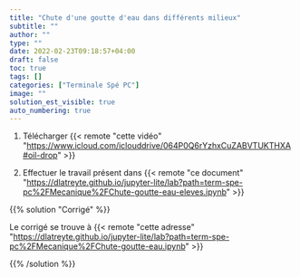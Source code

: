 ```yaml
---
title: "Chute d'une goutte d'eau dans différents milieux"
subtitle: ""
author: ""
type: ""
date: 2022-02-23T09:18:57+04:00
draft: false
toc: true
tags: []
categories: ["Terminale Spé PC"]
image: ""
solution_est_visible: true
auto_numbering: true
---
```


1. Télécharger {{< remote "cette vidéo" "https://www.icloud.com/iclouddrive/064P0Q6rYzhxCuZABVTUKTHXA#oil-drop"  >}}

2. Effectuer le travail présent dans {{< remote "ce document" "https://dlatreyte.github.io/jupyter-lite/lab?path=term-spe-pc%2FMecanique%2FChute-goutte-eau-eleves.ipynb" >}}

{{% solution "Corrigé" %}}

Le corrigé se trouve à {{< remote "cette adresse" "https://dlatreyte.github.io/jupyter-lite/lab?path=term-spe-pc%2FMecanique%2FChute-goutte-eau.ipynb" >}}

{{% /solution %}}
